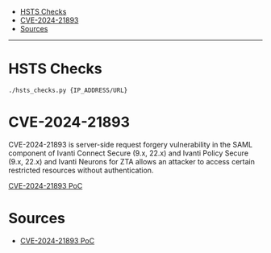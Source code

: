 - [HSTS Checks](#hsts-checks)
- [CVE-2024-21893](#cve-2024-21893)
- [Sources](#sources)

---

# HSTS Checks

```shell
./hsts_checks.py {IP_ADDRESS/URL}
```

# CVE-2024-21893

CVE-2024-21893 is server-side request forgery vulnerability in the SAML component of Ivanti Connect Secure (9.x, 22.x) and Ivanti Policy Secure (9.x, 22.x) and Ivanti Neurons for ZTA allows an attacker to access certain restricted resources without authentication.

[CVE-2024-21893 PoC](https://github.com/h4x0r-dz/CVE-2024-21893.py)

# Sources

- [CVE-2024-21893 PoC](https://github.com/h4x0r-dz/CVE-2024-21893.py)